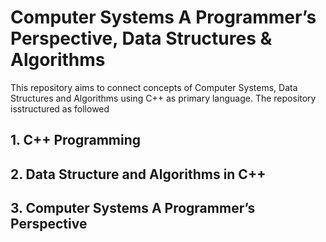 # Computer Systems A Programmer’s Perspective, Data Structures & Algorithms

This repository aims to connect concepts of Computer Systems, Data Structures and Algorithms using C++ as primary language. The repository isstructured as followed

## 1. C++ Programming

## 2. Data Structure and Algorithms in C++

## 3. Computer Systems A Programmer’s Perspective
